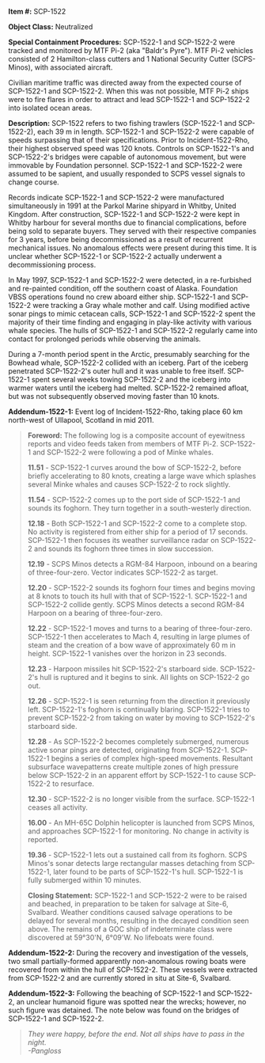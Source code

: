**Item #:** SCP-1522

**Object Class:** Neutralized

**Special Containment Procedures:** SCP-1522-1 and SCP-1522-2 were tracked and monitored by MTF Pi-2 (aka "Baldr's Pyre"). MTF Pi-2 vehicles consisted of 2 Hamilton-class cutters and 1 National Security Cutter (SCPS-Minos), with associated aircraft.

Civilian maritime traffic was directed away from the expected course of SCP-1522-1 and SCP-1522-2. When this was not possible, MTF Pi-2 ships were to fire flares in order to attract and lead SCP-1522-1 and SCP-1522-2 into isolated ocean areas.

**Description:** SCP-1522 refers to two fishing trawlers (SCP-1522-1 and SCP-1522-2), each 39 m in length. SCP-1522-1 and SCP-1522-2 were capable of speeds surpassing that of their specifications. Prior to Incident-1522-Rho, their highest observed speed was 120 knots. Controls on SCP-1522-1's and SCP-1522-2's bridges were capable of autonomous movement, but were immovable by Foundation personnel. SCP-1522-1 and SCP-1522-2 were assumed to be sapient, and usually responded to SCPS vessel signals to change course.

Records indicate SCP-1522-1 and SCP-1522-2 were manufactured simultaneously in 1991 at the Parkol Marine shipyard in Whitby, United Kingdom. After construction, SCP-1522-1 and SCP-1522-2 were kept in Whitby harbour for several months due to financial complications, before being sold to separate buyers. They served with their respective companies for 3 years, before being decommissioned as a result of recurrent mechanical issues. No anomalous effects were present during this time. It is unclear whether SCP-1522-1 or SCP-1522-2 actually underwent a decommissioning process.

In May 1997, SCP-1522-1 and SCP-1522-2 were detected, in a re-furbished and re-painted condition, off the southern coast of Alaska. Foundation VBSS operations found no crew aboard either ship. SCP-1522-1 and SCP-1522-2 were tracking a Gray whale mother and calf. Using modified active sonar pings to mimic cetacean calls, SCP-1522-1 and SCP-1522-2 spent the majority of their time finding and engaging in play-like activity with various whale species. The hulls of SCP-1522-1 and SCP-1522-2 regularly came into contact for prolonged periods while observing the animals.

During a 7-month period spent in the Arctic, presumably searching for the Bowhead whale, SCP-1522-2 collided with an iceberg. Part of the iceberg penetrated SCP-1522-2's outer hull and it was unable to free itself. SCP-1522-1 spent several weeks towing SCP-1522-2 and the iceberg into warmer waters until the iceberg had melted. SCP-1522-2 remained afloat, but was not subsequently observed moving faster than 10 knots.

**Addendum-1522-1:** Event log of Incident-1522-Rho, taking place 60 km north-west of Ullapool, Scotland in mid 2011.

> **Foreword:** The following log is a composite account of eyewitness reports and video feeds taken from members of MTF Pi-2. SCP-1522-1 and SCP-1522-2 were following a pod of Minke whales.  
>   
> **<Begin Log>**
> 
> **11.51** - SCP-1522-1 curves around the bow of SCP-1522-2, before briefly accelerating to 80 knots, creating a large wave which splashes several Minke whales and causes SCP-1522-2 to rock slightly.
> 
> **11.54** - SCP-1522-2 comes up to the port side of SCP-1522-1 and sounds its foghorn. They turn together in a south-westerly direction.
> 
> **12.18** - Both SCP-1522-1 and SCP-1522-2 come to a complete stop. No activity is registered from either ship for a period of 17 seconds. SCP-1522-1 then focuses its weather surveillance radar on SCP-1522-2 and sounds its foghorn three times in slow succession.
> 
> **12.19** - SCPS Minos detects a RGM-84 Harpoon, inbound on a bearing of three-four-zero. Vector indicates SCP-1522-2 as target.
> 
> **12.20** - SCP-1522-2 sounds its foghorn four times and begins moving at 8 knots to touch its hull with that of SCP-1522-1. SCP-1522-1 and SCP-1522-2 collide gently. SCPS Minos detects a second RGM-84 Harpoon on a bearing of three-four-zero.  
>   
> **12.22** - SCP-1522-1 moves and turns to a bearing of three-four-zero. SCP-1522-1 then accelerates to Mach 4, resulting in large plumes of steam and the creation of a bow wave of approximately 60 m in height. SCP-1522-1 vanishes over the horizon in 23 seconds.
> 
> **12.23** - Harpoon missiles hit SCP-1522-2's starboard side. SCP-1522-2's hull is ruptured and it begins to sink. All lights on SCP-1522-2 go out.
> 
> **12.26** - SCP-1522-1 is seen returning from the direction it previously left. SCP-1522-1's foghorn is continually blaring. SCP-1522-1 tries to prevent SCP-1522-2 from taking on water by moving to SCP-1522-2's starboard side.
> 
> **12.28** - As SCP-1522-2 becomes completely submerged, numerous active sonar pings are detected, originating from SCP-1522-1. SCP-1522-1 begins a series of complex high-speed movements. Resultant subsurface wavepatterns create multiple zones of high pressure below SCP-1522-2 in an apparent effort by SCP-1522-1 to cause SCP-1522-2 to resurface.
> 
> **12.30** - SCP-1522-2 is no longer visible from the surface. SCP-1522-1 ceases all activity.
> 
> **16.00** - An MH-65C Dolphin helicopter is launched from SCPS Minos, and approaches SCP-1522-1 for monitoring. No change in activity is reported.
> 
> **19.36** - SCP-1522-1 lets out a sustained call from its foghorn. SCPS Minos's sonar detects large rectangular masses detaching from SCP-1522-1, later found to be parts of SCP-1522-1's hull. SCP-1522-1 is fully submerged within 10 minutes.
> 
> **Closing Statement:** SCP-1522-1 and SCP-1522-2 were to be raised and beached, in preparation to be taken for salvage at Site-6, Svalbard. Weather conditions caused salvage operations to be delayed for several months, resulting in the decayed condition seen above. The remains of a GOC ship of indeterminate class were discovered at 59°30'N, 6°09'W. No lifeboats were found.

**Addendum-1522-2:** During the recovery and investigation of the vessels, two small partially-formed apparently non-anomalous rowing boats were recovered from within the hull of SCP-1522-2. These vessels were extracted from SCP-1522-2 and are currently stored in situ at Site-6, Svalbard.

**Addendum-1522-3:** Following the beaching of SCP-1522-1 and SCP-1522-2, an unclear humanoid figure was spotted near the wrecks; however, no such figure was detained. The note below was found on the bridges of SCP-1522-1 and SCP-1522-2.

> _They were happy, before the end. Not all ships have to pass in the night.  
> \-Pangloss_